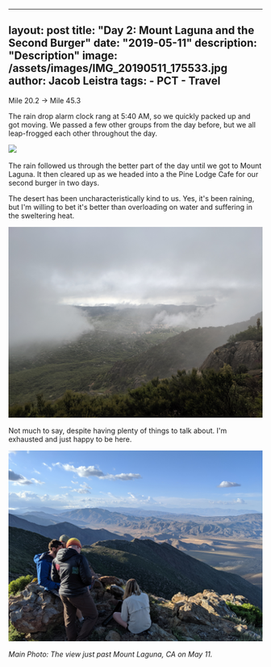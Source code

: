 
---
layout: post
title: "Day 2: Mount Laguna and the Second Burger"
date: "2019-05-11"
description: "Description"
image: /assets/images/IMG_20190511_175533.jpg
author: Jacob Leistra
tags:
    - PCT
    - Travel
---
Mile 20.2 -> Mile 45.3

The rain drop alarm clock rang at 5:40 AM, so we quickly packed up and got moving. We passed a few other groups from the day before, but we all leap-frogged each other throughout the day. 

![](/assets/images/IMG_20190511_175533.jpg)

The rain followed us through the better part of the day until we got to Mount Laguna. It then cleared up as we headed into a the Pine Lodge Cafe for our second burger in two days.

The desert has been uncharacteristically kind to us. Yes, it's been raining, but I'm willing to bet it's better than overloading on water and suffering in the sweltering heat.

![](/assets/images/IMG_20190511_095836.jpg)

Not much to say, despite having plenty of things to talk about. I'm exhausted and just happy to be here.

![](/assets/images/IMG_20190511_182008.jpg)

*Main Photo: The view just past Mount Laguna, CA on May 11.*
